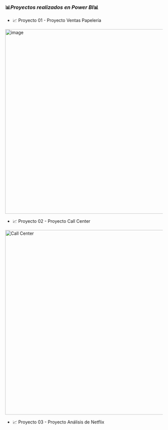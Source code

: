 ### 📊*Proyectos realizados en Power BI*📊

- 📈 Proyecto 01 - Proyecto Ventas Papelería
<img width="590" alt="image" src="https://github.com/user-attachments/assets/e2cbb9d0-591a-436b-be1f-35bb307fd2c2">



- 📈 Proyecto 02 - Proyecto Call Center
<img width="590" alt="Call Center" src="https://github.com/user-attachments/assets/99961753-b586-43c0-a300-937881777b5d" />


  
- 📈 Proyecto 03 -  Proyecto Análisis de Netflix
